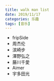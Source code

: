 ```yaml
---
title: walk man list
date: 2019/11/17
categories: 乐趣
tags: [音乐]
---
```


<!-- toc -->

<!-- more -->

- fripSide
- 周杰伦
- 滨崎步
- 澤野弘之
- 藤川千愛
- Aimer
- 宇多田光